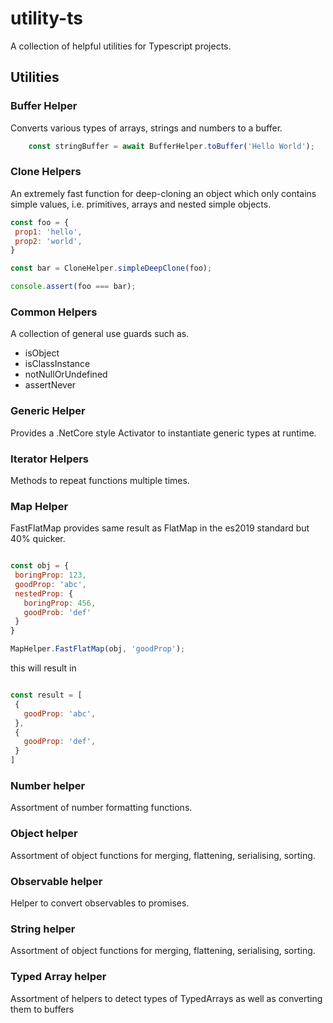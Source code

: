 # utility-ts

A collection of helpful utilities for Typescript projects.

## Utilities

### Buffer Helper

Converts various types of arrays, strings and numbers to a buffer.

```js
    const stringBuffer = await BufferHelper.toBuffer('Hello World');
```

### Clone Helpers

An extremely fast function for deep-cloning an object which only contains simple values, i.e. primitives, arrays and nested simple objects.

```js
const foo = {
 prop1: 'hello',
 prop2: 'world',
}

const bar = CloneHelper.simpleDeepClone(foo);

console.assert(foo === bar);
```

### Common Helpers

A collection of general use guards such as.

* isObject
* isClassInstance
* notNullOrUndefined
* assertNever

### Generic Helper

Provides a .NetCore style Activator to instantiate generic types at runtime.

### Iterator Helpers

Methods to repeat functions multiple times.

### Map Helper

FastFlatMap provides same result as FlatMap in the es2019 standard but 40% quicker.

```js

const obj = {
 boringProp: 123,
 goodProp: 'abc',
 nestedProp: {
   boringProp: 456,
   goodProb: 'def'
 }
}

MapHelper.FastFlatMap(obj, 'goodProp');
```

this will result in 

```js

const result = [
 {
   goodProp: 'abc',
 },
 {
   goodProp: 'def',
 }
]
```

### Number helper

Assortment of number formatting functions.

### Object helper

Assortment of object functions for merging, flattening, serialising, sorting.

### Observable helper

Helper to convert observables to promises.

### String helper

Assortment of object functions for merging, flattening, serialising, sorting.

### Typed Array helper

Assortment of helpers to detect types of TypedArrays as well as converting them to buffers
